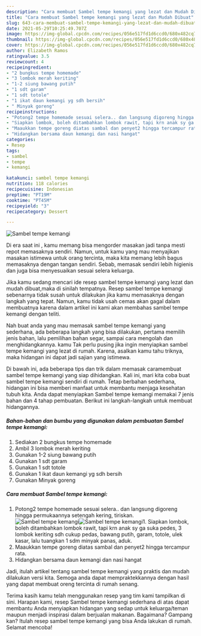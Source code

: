 ```yaml
---
description: "Cara membuat Sambel tempe kemangi yang lezat dan Mudah Dibuat"
title: "Cara membuat Sambel tempe kemangi yang lezat dan Mudah Dibuat"
slug: 643-cara-membuat-sambel-tempe-kemangi-yang-lezat-dan-mudah-dibuat
date: 2021-05-29T10:25:49.707Z
image: https://img-global.cpcdn.com/recipes/056e517fd1d6ccd0/680x482cq70/sambel-tempe-kemangi-foto-resep-utama.jpg
thumbnail: https://img-global.cpcdn.com/recipes/056e517fd1d6ccd0/680x482cq70/sambel-tempe-kemangi-foto-resep-utama.jpg
cover: https://img-global.cpcdn.com/recipes/056e517fd1d6ccd0/680x482cq70/sambel-tempe-kemangi-foto-resep-utama.jpg
author: Elizabeth Ramos
ratingvalue: 3.5
reviewcount: 4
recipeingredient:
- "2 bungkus tempe homemade"
- "3 lombok merah keriting"
- "1-2 siung bawang putih"
- "1 sdt garam"
- "1 sdt totole"
- "1 ikat daun kemangi yg sdh bersih"
- " Minyak goreng"
recipeinstructions:
- "Potong2 tempe homemade sesuai selera.. dan langsung digoreng hingga permukaannya setengah kering, tiriskan."
- "Siapkan lombok, boleh ditambahkan lombok rawit, tapi krn anak sy ga suka pedes, 3 lombok keriting sdh cukup pedas, bawang putih, garam, totole, ulek kasar, lalu tuangkan 1 sdm minyak panas, aduk."
- "Maaukkan tempe goreng diatas sambal dan penyet2 hingga tercampur rata."
- "Hidangkan bersama daun kemangi dan nasi hangat"
categories:
- Resep
tags:
- sambel
- tempe
- kemangi

katakunci: sambel tempe kemangi 
nutrition: 118 calories
recipecuisine: Indonesian
preptime: "PT19M"
cooktime: "PT45M"
recipeyield: "3"
recipecategory: Dessert

---
```



![Sambel tempe kemangi](https://img-global.cpcdn.com/recipes/056e517fd1d6ccd0/680x482cq70/sambel-tempe-kemangi-foto-resep-utama.jpg)

Di era  saat ini , kamu memang bisa mengorder masakan jadi tanpa mesti repot memasaknya sendiri. Namun, untuk kamu yang mau menyajikan masakan istimewa untuk orang tercinta, maka kita memang lebih bagus memasaknya dengan tangan sendiri. Sebab, memasak sendiri lebih higienis dan juga bisa menyesuaikan sesuai selera keluarga.

Jika kamu sedang mencari ide resep sambel tempe kemangi yang lezat dan mudah dibuat,maka di sinilah tempatnya. Resep sambel tempe kemangi  sebenarnya tidak susah untuk dilakukan jika kamu memasaknya dengan langkah yang tepat. Namun, kamu tidak usah cemas akan gagal dalam membuatnya 
karena dalam artikel ini kami akan membahas sambel tempe kemangi dengan teliti.  



Nah buat anda yang mau memasak sambel tempe kemangi yang sederhana, ada beberapa langkah yang bisa dilakukan, pertama memilih jenis bahan, lalu pemilihan bahan segar, sampai cara mengolah dan menghidangkannya. kamu Tak perlu pusing jika ingin menyiapkan sambel tempe kemangi yang lezat di rumah. Karena, asalkan kamu  tahu triknya, maka hidangan ini dapat jadi sajian yang istimewa.

Di bawah ini, ada beberapa tips dan trik dalam memasak caramembuat sambel tempe kemangi yang siap dihidangkan. Kali ini, mari kita coba buat sambel tempe kemangi sendiri di rumah. Tetap berbahan sederhana, hidangan ini bisa memberi manfaat untuk membantu menjaga kesehatan tubuh kita. Anda dapat menyiapkan Sambel tempe kemangi memakai 7 jenis bahan dan 4 tahap pembuatan. Berikut ini langkah-langkah untuk membuat hidangannya.

<!--inarticleads1-->

##### Bahan-bahan dan bumbu yang digunakan dalam pembuatan Sambel tempe kemangi:

1. Sediakan 2 bungkus tempe homemade
1. Ambil 3 lombok merah keriting
1. Gunakan 1-2 siung bawang putih
1. Gunakan 1 sdt garam
1. Gunakan 1 sdt totole
1. Gunakan 1 ikat daun kemangi yg sdh bersih
1. Gunakan  Minyak goreng




<!--inarticleads2-->

##### Cara membuat Sambel tempe kemangi:

1. Potong2 tempe homemade sesuai selera.. dan langsung digoreng hingga permukaannya setengah kering, tiriskan.
<img src="https://img-global.cpcdn.com/steps/6b181101520b93f5/160x128cq70/sambel-tempe-kemangi-langkah-memasak-1-foto.jpg" alt="Sambel tempe kemangi"><img src="https://img-global.cpcdn.com/steps/cf319be72b881dc0/160x128cq70/sambel-tempe-kemangi-langkah-memasak-1-foto.jpg" alt="Sambel tempe kemangi">1. Siapkan lombok, boleh ditambahkan lombok rawit, tapi krn anak sy ga suka pedes, 3 lombok keriting sdh cukup pedas, bawang putih, garam, totole, ulek kasar, lalu tuangkan 1 sdm minyak panas, aduk.
1. Maaukkan tempe goreng diatas sambal dan penyet2 hingga tercampur rata.
1. Hidangkan bersama daun kemangi dan nasi hangat




Jadi, itulah artikel tentang  sambel tempe kemangi  yang praktis dan mudah dilakukan versi kita. Semoga anda dapat mempraktekkannya dengan hasil yang dapat membuat oreng tercinta di rumah senang. 

Terima kasih kamu telah menggunakan resep yang tim kami tampilkan di sini. Harapan kami, resep  Sambel tempe kemangi sederhana di atas dapat membantu Anda menyiapkan hidangan yang sedap untuk keluarga/teman maupun menjadi inspirasi dalam berjualan makanan. Bagaimana? Gampang kan? Itulah resep sambel tempe kemangi yang bisa Anda lakukan di rumah. Selamat mencoba!

